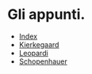 # Gli appunti.

+ [Index](index.md)
+ [Kierkegaard](kierkegaard.md)
+ [Leopardi](leopardi.md)
+ [Schopenhauer](schopenhauer.md)

